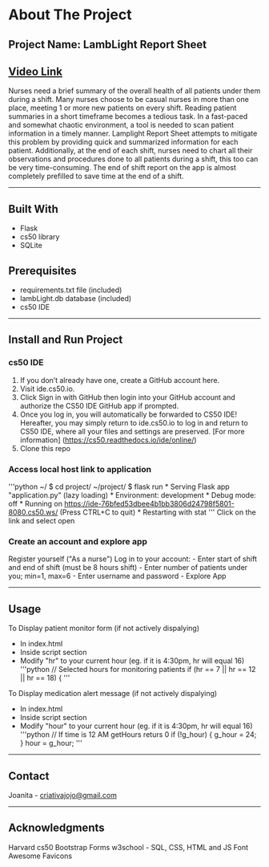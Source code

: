 # About The Project
## Project Name: LambLight Report Sheet
## **[Video Link](https://youtu.be/WA6FCQt2Brg)**


Nurses need a brief summary of the overall health of all patients under them during a shift.
Many nurses choose to be casual nurses in more than one place, meeting 1 or more new patients on every shift.
Reading patient summaries in a short timeframe becomes a tedious task.
In a fast-paced and somewhat chaotic environment, a tool is needed to scan patient information in a timely manner.
Lamplight Report Sheet attempts to mitigate this problem by providing quick and summarized information for each patient.
Additionally, at the end of each shift, nurses need to chart all their observations and procedures done to all patients during a shift, this too can be very time-consuming.
The end of shift report on the app is almost completely prefilled to save time at the end of a shift.

---

## Built With
- Flask
- cs50 library
- SQLite


## Prerequisites
- requirements.txt file (included)
- lambLight.db database (included)
- cs50 IDE

---

## Install and Run Project

### cs50 IDE
1. If you don’t already have one, create a GitHub account here.
2. Visit ide.cs50.io.
3. Click Sign in with GitHub then login into your GitHub account and authorize the CS50 IDE GitHub app if prompted.
4. Once you log in, you will automatically be forwarded to CS50 IDE! Hereafter, you may simply return to ide.cs50.io to log in and return to CS50 IDE, where all your files and settings are preserved.
[For more information] (https://cs50.readthedocs.io/ide/online/)
5. Clone this repo

### Access local host link to application
'''python
    ~/ $ cd project/
    ~/project/ $ flask run
    * Serving Flask app "application.py" (lazy loading)
    * Environment: development
    * Debug mode: off
    * Running on https://ide-76bfed53dbee4b1bb3806d24798f5801-8080.cs50.ws/ (Press CTRL+C to quit)
    * Restarting with stat
'''
Click on the link and select open

### Create an account and explore app
Register yourself ("As a nurse")
Log in to your account:
    - Enter start of shift and end of shift (must be 8 hours shift)
    - Enter number of patients under you; min=1, max=6
    - Enter username and password
    - Explore App

---

## Usage

To Display patient monitor form (if not actively dispalying)
- In index.html
- Inside script section
- Modify "hr" to your current hour (eg. if it is 4:30pm, hr will equal 16)
'''python
    // Selected hours for monitoring patients
    if (hr == 7 || hr == 12 || hr == 18) {
'''

To Display medication alert message (if not actively dispalying)
- In index.html
- Inside script section
- Modify "hour" to your current hour (eg. if it is 4:30pm, hr will equal 16)
'''python
    // If time is 12 AM getHours returs 0
    if (!g_hour) {
            g_hour = 24;
    }
    hour = g_hour;
'''

---

## Contact
Joanita - criativajojo@gmail.com

---

## Acknowledgments
Harvard cs50
Bootstrap Forms
w3school - SQL, CSS, HTML and JS
Font Awesome
Favicons
